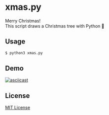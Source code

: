 # xmas.py

Merry Christmas!  
This script draws a Christmas tree with Python 🎄


## Usage

```sh
$ python3 xmas.py
```

## Demo

[![asciicast](https://asciinema.org/a/MgcfX49HfZKEtjZioGa99i01l.svg)](https://asciinema.org/a/MgcfX49HfZKEtjZioGa99i01l)

## License

[MIT License](https://github.com/tsalvia/xmas/blob/main/LICENSE)
